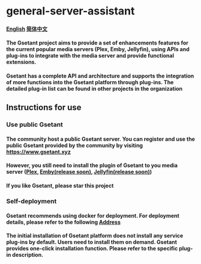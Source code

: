 # general-server-assistant

#### [English]() [简体中文]()

#### The Gsetant project aims to provide a set of enhancements features for the current popular media servers (Plex, Emby, Jellyfin), using APIs and plug-ins to integrate with the media server and provide functional extensions.

#### Gsetant has a complete API and architecture and supports the integration of more functions into the Gsetant platform through plug-ins. The detailed plug-in list can be found in other projects in the organization

## Instructions for use

### Use public Gsetant

#### The community host a public Gsetant server. You can register and use the public Gsetant provided by the community by visiting https://www.gsetant.xyz
#### However, you still need to install the plugin of Gsetant to you media server ([Plex](https://github.com/gsetant/Gsetant.bundle), [Emby(release soon)](), [Jellyfin(release soon)]())
#### If you like Gsetant, please star this project

### Self-deployment

#### Gsetant recommends using docker for deployment. For deployment details, please refer to the following [Address](https://github.com/gsetant/general-server-assistant/tree/master/docker)

#### The initial installation of Gsetant platform does not install any service plug-ins by default. Users need to install them on demand. Gsetant provides one-click installation function. Please refer to the specific plug-in description.

